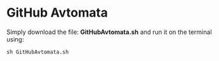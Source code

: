 # GitHub Avtomata
Simply download the file: **GitHubAvtomata.sh** and run it on the terminal using:

```sh GitHubAvtomata.sh```
